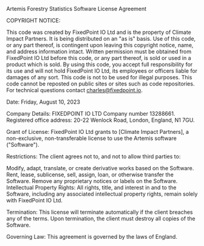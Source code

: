 Artemis Forestry Statistics Software License Agreement

COPYRIGHT NOTICE:

This code was created by FixedPoint IO Ltd and is the property of Climate Impact Partners.
It is being distributed on an "as is" basis.
Use of this code, or any part thereof, is contingent upon leaving this copyright notice, name, and address information intact.
Written permission must be obtained from FixedPoint IO Ltd before this code, or any part thereof, is sold or used in a product which is sold.
By using this code, you accept full responsibility for its use and will not hold FixedPoint IO Ltd, its employees or officers liable for damages of any sort.
This code is not to be used for illegal purposes.
This code cannot be reposted on public sites or sites such as code repositories.
For technical questions contact charles@fixedpoint.io.

Date: Friday, August 10, 2023

Company Details:
FIXEDPOINT IO LTD
Company number 13288661.
Registered office address: 20-22 Wenlock Road, London, England, N1 7GU.

Grant of License: FixedPoint IO Ltd grants to [Climate Impact Partners], a non-exclusive, non-transferable license to use the Artemis software ("Software").

Restrictions: The client agrees not to, and not to allow third parties to:

Modify, adapt, translate, or create derivative works based on the Software.
Rent, lease, sublicense, sell, assign, loan, or otherwise transfer the Software.
Remove any proprietary notices or labels on the Software.
Intellectual Property Rights: All rights, title, and interest in and to the Software, including any associated intellectual property rights, remain solely with FixedPoint IO Ltd.

Termination: This license will terminate automatically if the client breaches any of the terms. Upon termination, the client must destroy all copies of the Software.

Governing Law: This agreement is governed by the laws of England.